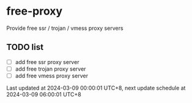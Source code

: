 
# free-proxy
Provide free ssr / trojan / vmess proxy servers


## TODO list
- [ ] add free ssr proxy server
- [ ] add free trojan proxy server
- [ ] add free vmess proxy server

Last updated at 2024-03-09 00:00:01 UTC+8, next update schedule at 2024-03-09 06:00:01 UTC+8

